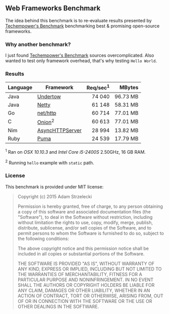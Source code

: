 Web Frameworks Benchmark
------------------------
[techempower]: https://www.techempower.com/benchmarks/

The idea behind this benchmark is to re-evaluate results presented by
[Techempower's Benchmark][techempower] benchmarking best & promising
open-source frameworks.


### Why another benchmark?

I just found [Techempower's Benchmark][techempower] sources overcomplicated.
Also wanted to test only framework overhead, that's why testing `Hello World`.


### Results

[1]: http://undertow.io
[2]: http://netty.io
[3]: http://golang.org/pkg/net/http/
[4]: https://github.com/davidmoreno/onion
[5]: http://nim-lang.org
[6]: http://puma.io

[openresty]: http://openresty.org

|  Language  |        Framework         | Req/sec<sup>1</sup> |    MBytes    |
| ---------- | ------------------------------- | ------------:| ------------:|
| Java       | [Undertow][1]                   |     74 040   |    96.73 MB  |
| Java       | [Netty][2]                      |     61 148   |    58.31 MB  |
| Go         | [net/http][3]                   |     60 714   |    77.01 MB  |
| C          | [Onion][4]<sup>2</sup>          |     60 613   |    77.01 MB  |
| Nim        | [AsyncHTTPServer][5]            |     28 994   |    13.82 MB  |
| Ruby       | [Puma][6]                       |     24 539   |    17.79 MB  |


<sup>1</sup> Ran on *OSX 10.10.3* and *Intel Core i5-2400S* 2.50GHz, 16 GB RAM.

<sup>2</sup> Running `hello` example with `static` path.


### License

This benchmark is provided under MIT license:

> Copyright (c) 2015 Adam Strzelecki
>
> Permission is hereby granted, free of charge, to any person obtaining
> a copy of this software and associated documentation files (the
> "Software"), to deal in the Software without restriction, including
> without limitation the rights to use, copy, modify, merge, publish,
> distribute, sublicense, and/or sell copies of the Software, and to
> permit persons to whom the Software is furnished to do so, subject to
> the following conditions:
> 
> The above copyright notice and this permission notice shall be
> included in all copies or substantial portions of the Software.
> 
> THE SOFTWARE IS PROVIDED "AS IS", WITHOUT WARRANTY OF ANY KIND,
> EXPRESS OR IMPLIED, INCLUDING BUT NOT LIMITED TO THE WARRANTIES OF
> MERCHANTABILITY, FITNESS FOR A PARTICULAR PURPOSE AND
> NONINFRINGEMENT. IN NO EVENT SHALL THE AUTHORS OR COPYRIGHT HOLDERS BE
> LIABLE FOR ANY CLAIM, DAMAGES OR OTHER LIABILITY, WHETHER IN AN ACTION
> OF CONTRACT, TORT OR OTHERWISE, ARISING FROM, OUT OF OR IN CONNECTION
> WITH THE SOFTWARE OR THE USE OR OTHER DEALINGS IN THE SOFTWARE.
